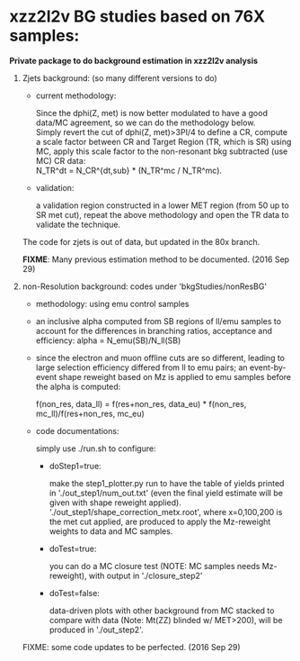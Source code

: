 # xzz2l2v BG studies based on 76X samples:

**Private package to do background estimation in xzz2l2v analysis**

1. Zjets background: (so many different versions to do)

   - current methodology:
    
    	Since the dphi(Z, met) is now better modulated to have a good data/MC agreement, so we can do the methodology below. <br/>
	Simply revert the cut of dphi(Z, met)>3PI/4 to define a CR, compute a scale factor between CR and Target Region (TR, which is SR) using MC,
	apply this scale factor to the non-resonant bkg subtracted (use MC) CR data: <br/>
	N_TR^dt = N_CR^{dt,sub} * (N_TR^mc / N_TR^mc).

   - validation:
     
     	a validation region constructed in a lower MET region (from 50 up to SR met cut), repeat the above methodology and open the TR data to validate the technique.

	The code for zjets is out of data, but updated in the 80x branch.

   **FIXME**: Many previous estimation method to be documented. (2016 Sep 29)
    
2. non-Resolution background:
    codes under 'bkgStudies/nonResBG'
    
    - methodology: using emu control samples
    
    - an inclusive alpha computed from SB regions of ll/emu samples to account for the differences in branching ratios, acceptance and efficiency: 
    	alpha = N_emu(SB)/N_ll(SB)
	
    - since the electron and muon offline cuts are so different, leading to large selection efficiency differed from ll to emu pairs;
    	an event-by-event shape reweight based on Mz is applied to emu samples before the alpha is computed:
	
    	f(non_res, data_ll) =  f(res+non_res, data_eu) * f(non_res, mc_ll)/f(res+non_res, mc_eu)
        
    - code documentations:
    
    	simply use ./run.sh to configure:
	
	  - doStep1=true:
	
		   make the step1_plotter.py run to have the table of yields printed in './out_step1/num_out.txt'
		   (even the final yield estimate will be given with shape reweight applied). <br/>
	   	   './out_step1/shape_correction_metx.root', where x=0,100,200 is the met cut applied,
	   	   are produced to apply the Mz-reweight weights to data and MC samples.
	
	  - doTest=true:
	
		  you can do a MC closure test (NOTE: MC samples needs Mz-reweight), with output in './closure_step2'
	
	  - doTest=false:
	
		  data-driven plots with other background from MC stacked to compare with data (Note: Mt(ZZ) blinded w/ MET>200), will be produced in './out_step2'.

    FIXME: some code updates to be perfected. (2016 Sep 29)